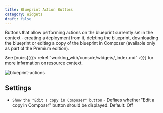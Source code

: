 ```yaml
---
title: Blueprint Action Buttons
category: Widgets
draft: false
---
```

Buttons that allow performing actions on the blueprint currently set in the context - creating a deployment from it, deleting the blueprint, downloading the blueprint or editing a copy of the blueprint in Composer (available only as part of the Premium edition).
 
See [notes]({{< relref "working_with/console/widgets/_index.md" >}}) for more information on resource context.  

![blueprint-actions]( /images/ui/widgets/blueprint-action-buttons.png )


## Settings

* `Show the "Edit a copy in Composer" button` - Defines whether "Edit a copy in Composer" button should be displayed. Default: Off
